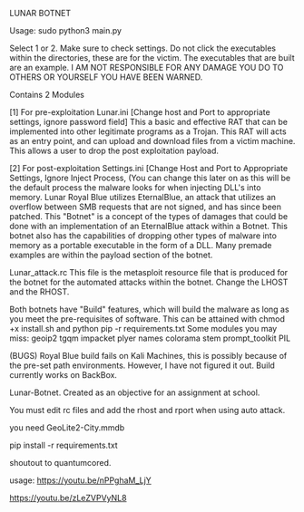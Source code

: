 LUNAR BOTNET

Usage: sudo python3 main.py

Select 1 or 2. Make sure to check settings.
Do not click the executables within the directories, these are for the victim. The executables that are built are an example.
I AM NOT RESPONSIBLE FOR ANY DAMAGE YOU DO TO OTHERS OR YOURSELF YOU HAVE BEEN WARNED.

Contains 2 Modules

[1] For pre-exploitation
Lunar.ini
[Change host and Port to appropriate settings, ignore password field]
This a basic and effective RAT that can be implemented into other legitimate programs as a Trojan.
This RAT will acts as an entry point, and can upload and download files from a victim machine. This allows a user to drop the post exploitation payload.

[2] For post-exploitation
Settings.ini
[Change Host and Port to Appropriate Settings, Ignore Inject Process, (You can change this later on as this will be the default process the malware looks for when injecting DLL's into memory.
Lunar Royal Blue utilizes EternalBlue, an attack that utilizes an overflow between SMB requests that are not signed, and has since been patched.
This "Botnet" is a concept of the types of damages that could be done with an implementation of an EternalBlue attack within a Botnet.
This botnet also has the capabilities of dropping other types of malware into memory as a portable executable in the form of a DLL.
Many premade examples are within the payload section of the botnet.

Lunar_attack.rc
This file is the metasploit resource file that is produced for the botnet for the automated attacks within the botnet. Change the LHOST and the RHOST.

Both botnets have "Build" features, which will build the malware as long as you meet the pre-requisites of software.
This can be attained with chmod +x install.sh and python pip -r requirements.txt
Some modules you may miss:
geoip2
tgqm
impacket
plyer
names
colorama
stem
prompt_toolkit
PIL

(BUGS)
Royal Blue build fails on Kali Machines, this is possibly because of the pre-set path environments. However, I have not figured it out.
Build currently works on BackBox.

Lunar-Botnet. Created as an objective for an assignment at school.

You must edit rc files and add the rhost and rport when using auto attack.

you need GeoLite2-City.mmdb

pip install -r requirements.txt

shoutout to quantumcored.

usage: https://youtu.be/nPPghaM_LjY

https://youtu.be/zLeZVPVyNL8